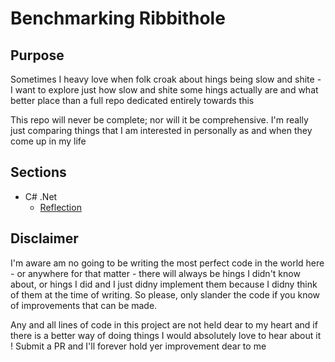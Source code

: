 # Benchmarking Ribbithole

## Purpose 

Sometimes I heavy love when folk croak about hings being slow and shite - I want to explore just how slow and shite some hings actually are and what better place than a full repo dedicated entirely towards this

This repo will never be complete; nor will it be comprehensive. I'm really just comparing things that I am interested in personally as and when they come up in my life


## Sections
- C# .Net
    - [Reflection](dotnet\Reflection\README.md)



## Disclaimer

I'm aware am no going to be writing the most perfect code in the world here - or anywhere for that matter - there will always be hings I didn't know about, or hings I did and I just didny implement them because I didny think of them at the time of writing. 
So please, only slander the code if you know of improvements that can be made.

Any and all lines of code in this project are not held dear to my heart and if there is a better way of doing things I would absolutely love to hear about it ! Submit a PR and I'll forever hold yer improvement dear to me    
